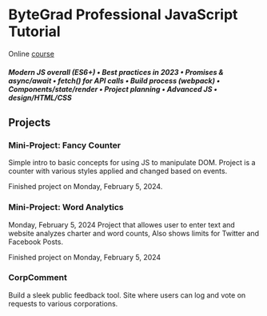 # ByteGrad Professional JavaScript Tutorial 

Online [course](https://bytegrad.com/courses/professional-javascript)
##### Modern JS overall (ES6+) • Best practices in 2023 • Promises & async/await • fetch() for API calls • Build process (webpack) • Components/state/render • Project planning • Advanced JS • design/HTML/CSS

## Projects
### Mini-Project: Fancy Counter
Simple intro to basic concepts for using JS to manipulate DOM. Project is a counter with various styles applied and changed based on events.  

Finished project on Monday, February 5, 2024. 

### Mini-Project: Word Analytics
Monday, February 5, 2024
Project that allowes user to enter text and website analyzes charter and word counts, Also shows limits for Twitter and Facebook Posts.

Finished project on Monday, February 5, 2024

### CorpComment
Build a sleek public feedback tool. 
Site where users can log and vote on requests to various corporations. 